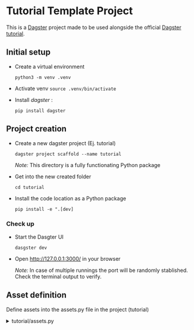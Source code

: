 # Tutorial Template Project

This is a [Dagster](https://dagster.io/) project made to be used alongside the official [Dagster tutorial](https://docs.dagster.io/tutorial).


## Initial setup

- Create a virtual environment

    `python3 -m venv .venv`

- Activate venv
    `source .venv/bin/activate`

- Install *dagster* : 

    `pip install dagster`

## Project creation

- Create a new dagster project (Ej. tutorial)

    `dagster project scaffold --name tutorial`

    *Note:* This directory is a fully functionating Python package

- Get into the new created folder

    `cd tutorial`

- Install the code location as a Python package

    `pip install -e ".[dev]`

### Check up

- Start the Dasgter UI

    `dasgster dev`

- Open http://127.0.0.1:3000/ in your browser 

    *Note:* In case of multiple runnings the port will be randomly stablished. Check the terminal output to verify.


## Asset definition

Define assets into the assets.py file in the project (tutorial)

<details><summary>tutorial/assets.py</summary>

```python
import base64
import json
import os

import pandas as pd
import requests

# Chart plot imports
from io import BytesIO
import matplotlib.pyplot as plt

from dagster import asset, AssetExecutionContext, MetadataValue, MaterializeResult


@asset
def topstory_ids() -> None:
    newstories_url = "https://hacker-news.firebaseio.com/v0/topstories.json"
    top_new_story_ids = requests.get(newstories_url).json()[:100]

    os.makedirs("data", exist_ok=True)
    with open("data/topstory_ids.json", "w") as f:
        json.dump(top_new_story_ids, f)


@asset(deps=[topstory_ids])  # This asset depends on topstory_ids
# def topstories(context: AssetExecutionContext) -> None:
def topstories(context: AssetExecutionContext) -> MaterializeResult:
    with open("data/topstory_ids.json", "r") as f:
        topstory_ids = json.load(f)

    results = []
    for item_id in topstory_ids:
        item = requests.get(
            f"https://hacker-news.firebaseio.com/v0/item/{item_id}.json"
        ).json()
        context.log.info(f"Append item: {item}")

        results.append(item)

        if len(results) % 20 == 0:
            context.log.info(f"Got {len(results)} items so far.")
            # print(f"Got {len(results)} items so far.")

    df = pd.DataFrame(results)
    df.to_csv("data/topstories.csv")

    return MaterializeResult(
        metadata={
            "num_records": len(df),
            "preview": MetadataValue.md(df.head().to_markdown()),
        },
    )


@asset(deps=[topstories])
def most_frequent_words() -> MaterializeResult:
    stopwords = ["a", "the", "an", "of", "to", "in", "for", "and", "with", "on", "is"]

    topstories = pd.read_csv("data/topstories.csv")

    # loop through the titles and count the frequency of each word
    word_counts = {}
    for raw_title in topstories["title"]:
        title = raw_title.lower()
        for word in title.split():
            cleaned_word = word.strip(".,-!?:;()[]'\"-")
            if cleaned_word not in stopwords and len(cleaned_word) > 0:
                word_counts[cleaned_word] = word_counts.get(cleaned_word, 0) + 1

    # Get the top 25 most frequent words
    top_words = {
        pair[0]: pair[1]
        for pair in sorted(word_counts.items(), key=lambda x: x[1], reverse=True)[:25]
    }

    # Make a bar chart of the top 25 words
    plt.figure(figsize=(10, 6))
    plt.bar(list(top_words.keys()), list(top_words.values()))
    plt.xticks(rotation=45, ha="right")
    plt.title("Top 25 words in Hacker News Titles")
    plt.tight_layout()

    # Convert the image to a saveable format
    buffer = BytesIO()
    plt.savefig(buffer, format="png")
    image_data = base64.b64encode(buffer.getvalue())

    # Convert the image to Markdown to preview it within Dagster
    md_content = f"![img](data:image/png;base64,{image_data.decode()})"
   
    with open("data/most_frequent_words.json", "w") as f:
        json.dump(top_words, f)

    # Attach the Markdown content as metadata to the asset
    return MaterializeResult(metadata={"plot": MetadataValue.md(md_content)})
```
</details>


